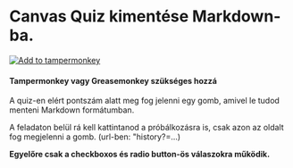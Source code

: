 # Canvas Quiz kimentése Markdown-ba.
[![Add to tampermonkey](https://img.shields.io/badge/add%20to-tampermonkey-green)](https://github.com/kovapatrik/canvas-quiz-to-md/raw/master/canvas_quiz_to_md.user.js)
#### Tampermonkey vagy Greasemonkey szükséges hozzá  
A quiz-en elért pontszám alatt meg fog jelenni egy gomb, amivel le tudod menteni Markdown formátumban.  

A feladaton belül rá kell kattintanod a próbálkozásra is, csak azon az oldalt fog megjelenni a gomb. (url-ben: "history?=...)

**Egyelőre csak a checkboxos és radio button-ös válaszokra működik.**

